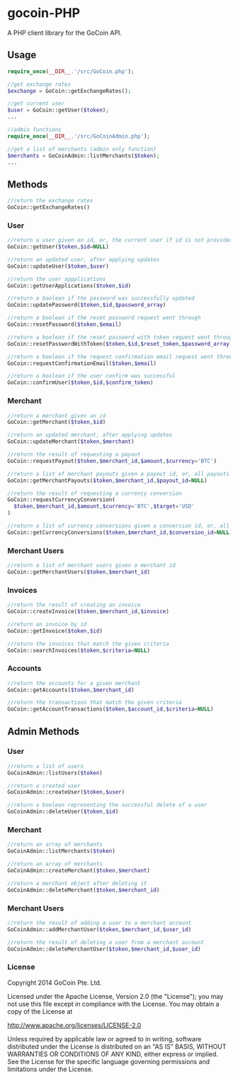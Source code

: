 gocoin-PHP
===========

A PHP client library for the GoCoin API.

## Usage

```php
require_once(__DIR__.'/src/GoCoin.php');

//get exchange rates
$exchange = GoCoin::getExchangeRates();

//get current user
$user = GoCoin::getUser($token);
...

//admin functions
require_once(__DIR__.'/src/GoCoinAdmin.php');

//get a list of merchants (admin only function)
$merchants = GoCoinAdmin::listMerchants($token);
...
```
## Methods

```php
//return the exchange rates
GoCoin::getExchangeRates()
```

### User

```php
//return a user given an id, or, the current user if id is not provided
GoCoin::getUser($token,$id=NULL)

//return an updated user, after applying updates
GoCoin::updateUser($token,$user)

//return the user appplications
GoCoin::getUserApplications($token,$id)

//return a boolean if the password was successfully updated
GoCoin::updatePassword($token,$id,$password_array)

//return a boolean if the reset password request went through
GoCoin::resetPassword($token,$email)

//return a boolean if the reset password with token request went through
GoCoin::resetPasswordWithToken($token,$id,$reset_token,$password_array)

//return a boolean if the request confirmation email request went through
GoCoin::requestConfirmationEmail($token,$email)

//return a boolean if the user confirm was successful
GoCoin::confirmUser($token,$id,$confirm_token)
```

### Merchant

```php
//return a merchant given an id
GoCoin::getMerchant($token,$id)

//return an updated merchant, after applying updates
GoCoin::updateMerchant($token,$merchant)

//return the result of requesting a payout
GoCoin::requestPayout($token,$merchant_id,$amount,$currency='BTC')

//return a list of merchant payouts given a payout id, or, all payouts if id is not provided
GoCoin::getMerchantPayouts($token,$merchant_id,$payout_id=NULL)

//return the result of requesting a currency conversion
GoCoin::requestCurrencyConversion(
  $token,$merchant_id,$amount,$currency='BTC',$target='USD'
)

//return a list of currency conversions given a conversion id, or, all conversions if id is not provided
GoCoin::getCurrencyConversions($token,$merchant_id,$conversion_id=NULL)
```

### Merchant Users

```php
//return a list of merchant users given a merchant id
GoCoin::getMerchantUsers($token,$merchant_id)
```

### Invoices

```php
//return the result of creating an invoice
GoCoin::createInvoice($token,$merchant_id,$invoice)

//return an invoice by id
GoCoin::getInvoice($token,$id)

//return the invoices that match the given criteria
GoCoin::searchInvoices($token,$criteria=NULL)
```

### Accounts

```php
//return the accounts for a given merchant
GoCoin::getAccounts($token,$merchant_id)

//return the transactions that match the given criteria
GoCoin::getAccountTransactions($token,$account_id,$criteria=NULL)
```

## Admin Methods

### User

```php
//return a list of users
GoCoinAdmin::listUsers($token)

//return a created user
GoCoinAdmin::createUser($token,$user)

//return a boolean representing the successful delete of a user
GoCoinAdmin::deleteUser($token,$id)
```

### Merchant

```php
//return an array of merchants
GoCoinAdmin::listMerchants($token)

//return an array of merchants
GoCoinAdmin::createMerchant($token,$merchant)

//return a merchant object after deleting it
GoCoinAdmin::deleteMerchant($token,$merchant_id)
```

### Merchant Users

```php
//return the result of adding a user to a merchant account
GoCoinAdmin::addMerchantUser($token,$merchant_id,$user_id)

//return the result of deleting a user from a merchant account
GoCoinAdmin::deleteMerchantUser($token,$merchant_id,$user_id)
```

### License

Copyright 2014 GoCoin Pte. Ltd.

Licensed under the Apache License, Version 2.0 (the "License");
you may not use this file except in compliance with the License.
You may obtain a copy of the License at

   http://www.apache.org/licenses/LICENSE-2.0

Unless required by applicable law or agreed to in writing, software
distributed under the License is distributed on an "AS IS" BASIS,
WITHOUT WARRANTIES OR CONDITIONS OF ANY KIND, either express or implied.
See the License for the specific language governing permissions and
limitations under the License.
